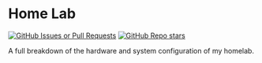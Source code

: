 # Home Lab
[![GitHub Issues or Pull Requests](https://img.shields.io/github/issues/CluelessIRL/home_lab)](https://github.com/CluelessIRL/home_lab/issues)
[![GitHub Repo stars](https://img.shields.io/github/stars/CluelessIRL/home_lab)](https://github.com/CluelessIRL/home_lab/stargazers)

A full breakdown of the hardware and system configuration of my homelab.
